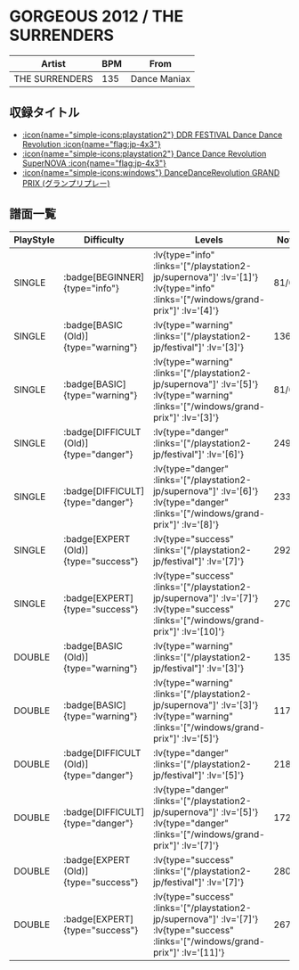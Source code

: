 # GORGEOUS 2012 / THE SURRENDERS

|Artist|BPM|From|
|------|---|----|
|THE SURRENDERS|135|Dance Maniax|

## 収録タイトル

- [ :icon{name="simple-icons:playstation2"} DDR FESTIVAL Dance Dance Revolution :icon{name="flag:jp-4x3"} ](/playstation2-jp/festival)
- [ :icon{name="simple-icons:playstation2"} Dance Dance Revolution SuperNOVA :icon{name="flag:jp-4x3"} ](/playstation2-jp/supernova)
- [:icon{name="simple-icons:windows"} DanceDanceRevolution GRAND PRIX (グランプリプレー)](/windows/grand-prix)

## 譜面一覧

|PlayStyle|Difficulty|Levels|Notes|Movie|
|---------|----------|------|-----|-----|
|SINGLE| :badge[BEGINNER]{type="info"} | :lv{type="info" :links='["/playstation2-jp/supernova"]' :lv='[1]'}  :lv{type="info" :links='["/windows/grand-prix"]' :lv='[4]'} |81/0||
|SINGLE| :badge[BASIC (Old)]{type="warning"} | :lv{type="warning" :links='["/playstation2-jp/festival"]' :lv='[3]'} |136/19||
|SINGLE| :badge[BASIC]{type="warning"} | :lv{type="warning" :links='["/playstation2-jp/supernova"]' :lv='[5]'}  :lv{type="warning" :links='["/windows/grand-prix"]' :lv='[3]'} |81/0||
|SINGLE| :badge[DIFFICULT (Old)]{type="danger"} | :lv{type="danger" :links='["/playstation2-jp/festival"]' :lv='[6]'} |249/13||
|SINGLE| :badge[DIFFICULT]{type="danger"} | :lv{type="danger" :links='["/playstation2-jp/supernova"]' :lv='[6]'}  :lv{type="danger" :links='["/windows/grand-prix"]' :lv='[8]'} |233/14||
|SINGLE| :badge[EXPERT (Old)]{type="success"} | :lv{type="success" :links='["/playstation2-jp/festival"]' :lv='[7]'} |292/12||
|SINGLE| :badge[EXPERT]{type="success"} | :lv{type="success" :links='["/playstation2-jp/supernova"]' :lv='[7]'}  :lv{type="success" :links='["/windows/grand-prix"]' :lv='[10]'} |270/6||
|DOUBLE| :badge[BASIC (Old)]{type="warning"} | :lv{type="warning" :links='["/playstation2-jp/festival"]' :lv='[3]'} |135/18||
|DOUBLE| :badge[BASIC]{type="warning"} | :lv{type="warning" :links='["/playstation2-jp/supernova"]' :lv='[3]'}  :lv{type="warning" :links='["/windows/grand-prix"]' :lv='[5]'} |117/15||
|DOUBLE| :badge[DIFFICULT (Old)]{type="danger"} | :lv{type="danger" :links='["/playstation2-jp/festival"]' :lv='[5]'} |218/28||
|DOUBLE| :badge[DIFFICULT]{type="danger"} | :lv{type="danger" :links='["/playstation2-jp/supernova"]' :lv='[5]'}  :lv{type="danger" :links='["/windows/grand-prix"]' :lv='[7]'} |172/13||
|DOUBLE| :badge[EXPERT (Old)]{type="success"} | :lv{type="success" :links='["/playstation2-jp/festival"]' :lv='[7]'} |280/33||
|DOUBLE| :badge[EXPERT]{type="success"} | :lv{type="success" :links='["/playstation2-jp/supernova"]' :lv='[7]'}  :lv{type="success" :links='["/windows/grand-prix"]' :lv='[11]'} |267/6||
